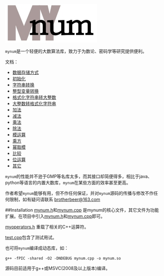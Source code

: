 ![logo](https://github.com/brotherbeer/mydocument/blob/master/mynum/mynum-logo.png?raw=true)

`mynum`是一个轻便的大数算法库，致力于为数论、密码学等研究提供便利。

文档：

 * [数据存储方式](https://github.com/brotherbeer/mydocument/blob/master/mynum/Storage-ch.md)
 * [初始化](https://github.com/brotherbeer/mydocument/blob/master/mynum/Initialization-ch.md)
 * [字符串转换](https://github.com/brotherbeer/mydocument/blob/master/mynum/String-conversion-cn.md)
 * [整型变量转换](https://github.com/brotherbeer/mydocument/blob/master/mynum/To-basic-integer-cn.md)
 * [格式化字符串转大整数](https://github.com/brotherbeer/mydocument/blob/master/mynum/Formatted-input-ch.md)
 * [大整数转格式化字符串](https://github.com/brotherbeer/mydocument/blob/master/mynum/Formatted-output-ch.md)
 * [加法](https://github.com/brotherbeer/mydocument/blob/master/mynum/Addition-cn.md)
 * [减法](https://github.com/brotherbeer/mydocument/blob/master/mynum/Subtraction-cn.md)
 * [乘法](https://github.com/brotherbeer/mydocument/blob/master/mynum/Multiplication-cn.md)
 * [除法](https://github.com/brotherbeer/mydocument/blob/master/mynum/Division-cn.md)
 * [模运算](https://github.com/brotherbeer/mydocument/blob/master/mynum/Modulo-operation-cn.md)
 * [乘方](https://github.com/brotherbeer/mydocument/blob/master/mynum/Exponentiation-cn.md)
 * [幂取模](https://github.com/brotherbeer/mydocument/blob/master/mynum/Modular-exponentiation-cn.md)
 * [比较](https://github.com/brotherbeer/mydocument/blob/master/mynum/Comparison-cn.md)
 * [位运算](https://github.com/brotherbeer/mydocument/blob/master/mynum/Bitwise-operation-cn.md)
 * [其它](https://github.com/brotherbeer/mydocument/blob/master/mynum/Other-utils-cn.md)

`mynum`的性能并不逊于GMP等名库太多，而其接口却简便得多，相比于java、python等语言的内置大数库，`mynum`在某些方面的效率甚至更高。

作者希望`mynum`能够有用，但不作任何保证，并对`mynum`源码的传播与修改不作任何限制，如有疑问请联系 <brotherbeer@163.com>

[mynumheaderfile]: https://github.com/brotherbeer/mynum/blob/master/mynum.h
[mynumcppfile]: https://github.com/brotherbeer/mynum/blob/master/mynum.cpp
[myoperatorheaderfile]: https://github.com/brotherbeer/mynum/blob/master/operators.h
[testcppfile]: https://github.com/brotherbeer/mynum/blob/master/test.cpp

##Installation
[mynum.h][mynumheaderfile]和[mynum.cpp][mynumcppfile] 是mynum的核心文件，其它文件为功能扩展。在项目中引入[mynum.h][mynumheaderfile]和[mynum.cpp][mynumcppfile]即可。

[myoperators.h][myoperatorheaderfile] 重载了相关的C++运算符。

[test.cpp][testcppfile]包含了测试用试。

也可将`mynum`编译成动态库，如：

`g++ -fPIC -shared -O2 -DNDEBUG mynum.cpp -o mynum.so`

源码目前适用于g++或MSVC(2008及以上版本)编译。
